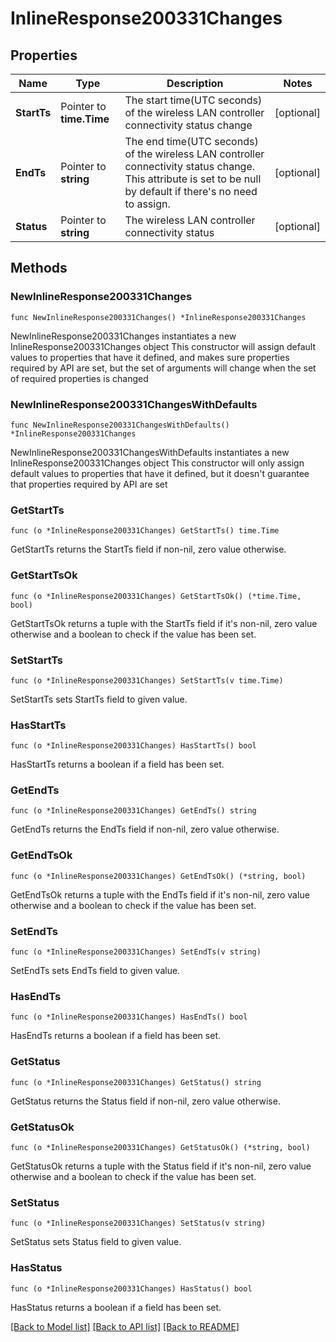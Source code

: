 # InlineResponse200331Changes

## Properties

Name | Type | Description | Notes
------------ | ------------- | ------------- | -------------
**StartTs** | Pointer to **time.Time** | The start time(UTC seconds) of the wireless LAN controller connectivity status change | [optional] 
**EndTs** | Pointer to **string** | The end time(UTC seconds) of the wireless LAN controller connectivity status change. This attribute is set to be null by default if there&#39;s no need to assign. | [optional] 
**Status** | Pointer to **string** | The wireless LAN controller connectivity status | [optional] 

## Methods

### NewInlineResponse200331Changes

`func NewInlineResponse200331Changes() *InlineResponse200331Changes`

NewInlineResponse200331Changes instantiates a new InlineResponse200331Changes object
This constructor will assign default values to properties that have it defined,
and makes sure properties required by API are set, but the set of arguments
will change when the set of required properties is changed

### NewInlineResponse200331ChangesWithDefaults

`func NewInlineResponse200331ChangesWithDefaults() *InlineResponse200331Changes`

NewInlineResponse200331ChangesWithDefaults instantiates a new InlineResponse200331Changes object
This constructor will only assign default values to properties that have it defined,
but it doesn't guarantee that properties required by API are set

### GetStartTs

`func (o *InlineResponse200331Changes) GetStartTs() time.Time`

GetStartTs returns the StartTs field if non-nil, zero value otherwise.

### GetStartTsOk

`func (o *InlineResponse200331Changes) GetStartTsOk() (*time.Time, bool)`

GetStartTsOk returns a tuple with the StartTs field if it's non-nil, zero value otherwise
and a boolean to check if the value has been set.

### SetStartTs

`func (o *InlineResponse200331Changes) SetStartTs(v time.Time)`

SetStartTs sets StartTs field to given value.

### HasStartTs

`func (o *InlineResponse200331Changes) HasStartTs() bool`

HasStartTs returns a boolean if a field has been set.

### GetEndTs

`func (o *InlineResponse200331Changes) GetEndTs() string`

GetEndTs returns the EndTs field if non-nil, zero value otherwise.

### GetEndTsOk

`func (o *InlineResponse200331Changes) GetEndTsOk() (*string, bool)`

GetEndTsOk returns a tuple with the EndTs field if it's non-nil, zero value otherwise
and a boolean to check if the value has been set.

### SetEndTs

`func (o *InlineResponse200331Changes) SetEndTs(v string)`

SetEndTs sets EndTs field to given value.

### HasEndTs

`func (o *InlineResponse200331Changes) HasEndTs() bool`

HasEndTs returns a boolean if a field has been set.

### GetStatus

`func (o *InlineResponse200331Changes) GetStatus() string`

GetStatus returns the Status field if non-nil, zero value otherwise.

### GetStatusOk

`func (o *InlineResponse200331Changes) GetStatusOk() (*string, bool)`

GetStatusOk returns a tuple with the Status field if it's non-nil, zero value otherwise
and a boolean to check if the value has been set.

### SetStatus

`func (o *InlineResponse200331Changes) SetStatus(v string)`

SetStatus sets Status field to given value.

### HasStatus

`func (o *InlineResponse200331Changes) HasStatus() bool`

HasStatus returns a boolean if a field has been set.


[[Back to Model list]](../README.md#documentation-for-models) [[Back to API list]](../README.md#documentation-for-api-endpoints) [[Back to README]](../README.md)


